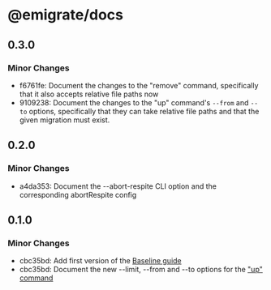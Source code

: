 # @emigrate/docs

## 0.3.0

### Minor Changes

- f6761fe: Document the changes to the "remove" command, specifically that it also accepts relative file paths now
- 9109238: Document the changes to the "up" command's `--from` and `--to` options, specifically that they can take relative file paths and that the given migration must exist.

## 0.2.0

### Minor Changes

- a4da353: Document the --abort-respite CLI option and the corresponding abortRespite config

## 0.1.0

### Minor Changes

- cbc35bd: Add first version of the [Baseline guide](https://emigrate.dev/guides/baseline)
- cbc35bd: Document the new --limit, --from and --to options for the ["up" command](https://emigrate.dev/commands/up/)
